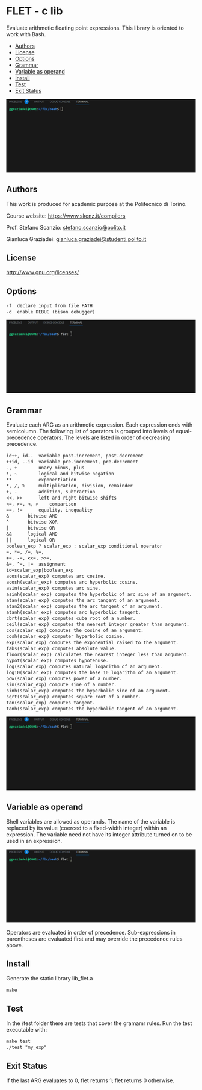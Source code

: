 # FLET - c lib 
Evaluate arithmetic floating point expressions. This library is oriented to work with Bash.

- [Authors](#authors)
- [License](#license)
- [Options](#options)
- [Grammar](#grammar)
- [Variable as operand](#variable-as-operand)
- [Install](#install)
- [Test](#test)
- [Exit Status](#exit-status)

![alt text](img/bash-flet.gif "bash flet version")

## Authors 
This work is produced for academic purpose at the Politecnico di Torino.

Course website: <https://www.skenz.it/compilers>

Prof. Stefano Scanzio: <stefano.scanzio@polito.it>

Gianluca Graziadei: <gianluca.graziadei@studenti.polito.it>

## License
<http://www.gnu.org/licenses/>

## Options

    -f	declare input from file PATH
    -d	enable DEBUG (bison debugger)
![alt text](img/bash-flet_3.gif "debug opt")

## Grammar 

Evaluate each ARG as an arithmetic expression. Each expression ends with semicolumn. The following list of operators is
grouped into levels of equal-precedence operators.  The levels are listed
in order of decreasing precedence.

	id++, id--	variable post-increment, post-decrement
	++id, --id	variable pre-increment, pre-decrement
	-, +		unary minus, plus
	!, ~		logical and bitwise negation
	**			exponentiation
	*, /, %		multiplication, division, remainder
	+, -		addition, subtraction
	<<, >>		left and right bitwise shifts
	<=, >=, <, >	comparison
	==, !=		equality, inequality
	&		bitwise AND
	^		bitwise XOR
	|		bitwise OR
	&&		logical AND
	||		logical OR
	boolean_exp ? scalar_exp : scalar_exp conditional operator
	=, *=, /=, %=,
	+=, -=, <<=, >>=,
	&=, ^=, |=	assignment
	id=scalar_exp|boolean_exp
	acos(scalar_exp) computes arc cosine. 
	acosh(scalar_exp) computes arc hyperbolic cosine. 
	asin(scalar_exp) computes arc sine. 
	asinh(scalar_exp) computes the hyperbolic of arc sine of an argument. 
	atan(scalar_exp) computes the arc tangent of an argument. 
	atan2(scalar_exp) computes the arc tangent of an argument. 
	atanh(scalar_exp) computes arc hyperbolic tangent. 
	cbrt(scalar_exp) computes cube root of a number.
	ceil(scalar_exp) computes the nearest integer greater than argument. 
	cos(scalar_exp) computes the cosine of an argument. 
	cosh(scalar_exp) computer hyperbolic cosine. 
	exp(scalar_exp) computes the exponential raised to the argument. 
	fabs(scalar_exp) computes absolute value. 
	floor(scalar_exp) calculates the nearest integer less than argument. 
	hypot(scalar_exp) computes hypotenuse. 
	log(scalar_exp) computes natural logarithm of an argument. 
	log10(scalar_exp) computes the base 10 logarithm of an argument. 
	pow(scalar_exp) Computes power of a number. 
	sin(scalar_exp) compute sine of a number.
	sinh(scalar_exp) computes the hyperbolic sine of an argument.
	sqrt(scalar_exp) computes square root of a number. 
	tan(scalar_exp) computes tangent. 
	tanh(scalar_exp) computes the hyperbolic tangent of an argument.

![alt text](img/bash-flet_2.gif "grammar")

## Variable as operand

Shell variables are allowed as operands.  The name of the variable
is replaced by its value (coerced to a fixed-width integer) within
an expression.  The variable need not have its integer attribute
turned on to be used in an expression.

![alt text](img/bash-flet_2.gif "variable as operand")

Operators are evaluated in order of precedence.  Sub-expressions in
parentheses are evaluated first and may override the precedence
rules above.

## Install
Generate the static library lib_flet.a

    make

## Test
In the /test folder there are tests that cover the gramamr rules.
Run the test executable with:

    make test
    ./test "my_exp"

## Exit Status

If the last ARG evaluates to 0, flet returns 1; flet returns 0 otherwise.